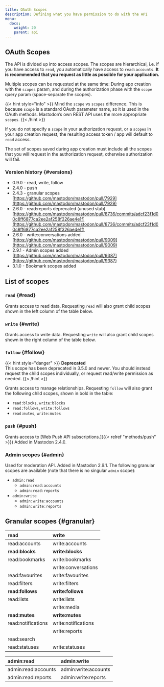 ```yaml
---
title: OAuth Scopes
description: Defining what you have permission to do with the API
menu:
  docs:
    weight: 20
    parent: api
---
```


## OAuth Scopes

The API is divided up into access scopes. The scopes are hierarchical, i.e. if you have access to `read`, you automatically have access to `read:accounts`. **It is recommended that you request as little as possible for your application.**

Multiple scopes can be requested at the same time: During app creation with the `scopes` param, and during the authorization phase with the `scope` query param (space-separate the scopes).

{{< hint style="info" >}}
Mind the `scope` vs `scopes` difference. This is because `scope` is a standard OAuth parameter name, so it is used in the OAuth methods. Mastodon’s own REST API uses the more appropriate `scopes`.
{{< /hint >}}

If you do not specify a `scope` in your authorization request, or a `scopes` in your app creation request, the resulting access token / app will default to `read` access.

The set of scopes saved during app creation must include all the scopes that you will request in the authorization request, otherwise authorization will fail.

### Version history {#versions}

- 0.9.0 - read, write, follow
- 2.4.0 - push
- 2.4.3 - granular scopes [https://github.com/mastodon/mastodon/pull/7929](https://github.com/mastodon/mastodon/pull/7929)
- 2.6.0 - read:reports deprecated (unused stub) [https://github.com/mastodon/mastodon/pull/8736/commits/adcf23f1d00c8ff6877ca2ee2af258f326ae4e1f](https://github.com/mastodon/mastodon/pull/8736/commits/adcf23f1d00c8ff6877ca2ee2af258f326ae4e1f)
- 2.6.0 - write:conversations added [https://github.com/mastodon/mastodon/pull/9009](https://github.com/mastodon/mastodon/pull/9009)
- 2.9.1 - Admin scopes added [https://github.com/mastodon/mastodon/pull/9387](https://github.com/mastodon/mastodon/pull/9387)
- 3.1.0 - Bookmark scopes added

## List of scopes

### `read` {#read}

Grants access to read data. Requesting `read` will also grant child scopes shown in the left column of the table below.

### `write` {#write}

Grants access to write data. Requesting `write` will also grant child scopes shown in the right column of the table below.

### `follow` {#follow}

{{< hint style="danger" >}}
**Deprecated**\
This scope has been deprecated in 3.5.0 and newer. You should instead request the child scopes individually, or request read/write permission as needed.
{{< /hint >}}

Grants access to manage relationships. Requesting `follow` will also grant the following child scopes, shown in bold in the table:

* `read:blocks`, `write:blocks`
* `read:follows`, `write:follows`
* `read:mutes`, `write:mutes`

### `push` {#push}

Grants access to [Web Push API subscriptions.]({{< relref "methods/push" >}}) Added in Mastodon 2.4.0.

### Admin scopes {#admin}

Used for moderation API. Added in Mastodon 2.9.1. The following granular scopes are available (note that there is no singular `admin` scope):

* `admin:read`
  * `admin:read:accounts`
  * `admin:read:reports`
* `admin:write`
  * `admin:write:accounts`
  * `admin:write:reports`

## Granular scopes {#granular}

| read | write |
| :--- | :--- |
| read:accounts | write:accounts |
| **read:blocks** | **write:blocks** |
| read:bookmarks | write:bookmarks |
|  | write:conversations |
| read:favourites | write:favourites |
| read:filters | write:filters |
| **read:follows** | **write:follows** |
| read:lists | write:lists |
|  | write:media |
| **read:mutes** | **write:mutes** |
| read:notifications | write:notifications |
|  | write:reports |
| read:search |  |
| read:statuses | write:statuses |

| admin:read | admin:write |
| :--- | :--- |
| admin:read:accounts | admin:write:accounts |
| admin:read:reports | admin:write:reports |

